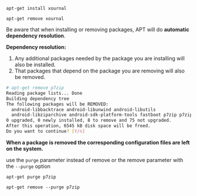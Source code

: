 `apt-get install xournal`

`apt-get remove xournal`

Be aware that when installing or removing packages, APT will do **automatic dependency resolution**. 

**Dependency resolution:**
1. Any additional packages needed by the package you are installing will also be installed.
2. That packages that depend on the package you are removing will also be removed. 

```Bash
# apt-get remove p7zip
Reading package lists... Done
Building dependency tree
The following packages will be REMOVED:
  android-libbacktrace android-libunwind android-libutils
  android-libziparchive android-sdk-platform-tools fastboot p7zip p7zip-full
0 upgraded, 0 newly installed, 8 to remove and 75 not upgraded.
After this operation, 6545 kB disk space will be freed.
Do you want to continue? [Y/n]
```

**When a package is removed the corresponding configuration files are left on the system.**

use the `purge` parameter instead of remove or the remove parameter with the `--purge` option

`apt-get purge p7zip`

`apt-get remove --purge p7zip`

